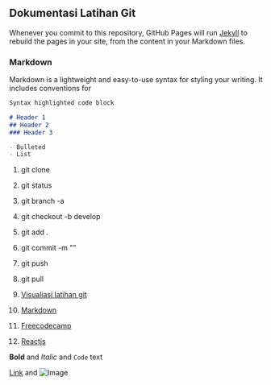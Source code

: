 ## Dokumentasi Latihan Git

Whenever you commit to this repository, GitHub Pages will run [Jekyll](https://jekyllrb.com/) to rebuild the pages in your site, from the content in your Markdown files.

### Markdown

Markdown is a lightweight and easy-to-use syntax for styling your writing. It includes conventions for

```markdown
Syntax highlighted code block

# Header 1
## Header 2
### Header 3

- Bulleted
- List
```

1. git clone
2. git status
3. git branch -a
4. git checkout -b develop
5. git add .
6. git commit -m "<pesan>"
7. git  push
8. git pull

1. [Visualiasi latihan git](https://learngitbranching.js.org/)
2. [Markdown](https://guides.github.com/features/mastering-markdown/)
3. [Freecodecamp](https://www.freecodecamp.org/)
4. [Reactjs](https://reactjs.org/docs/create-a-new-react-app.html)

**Bold** and _Italic_ and `Code` text

[Link](url) and ![Image](src)
